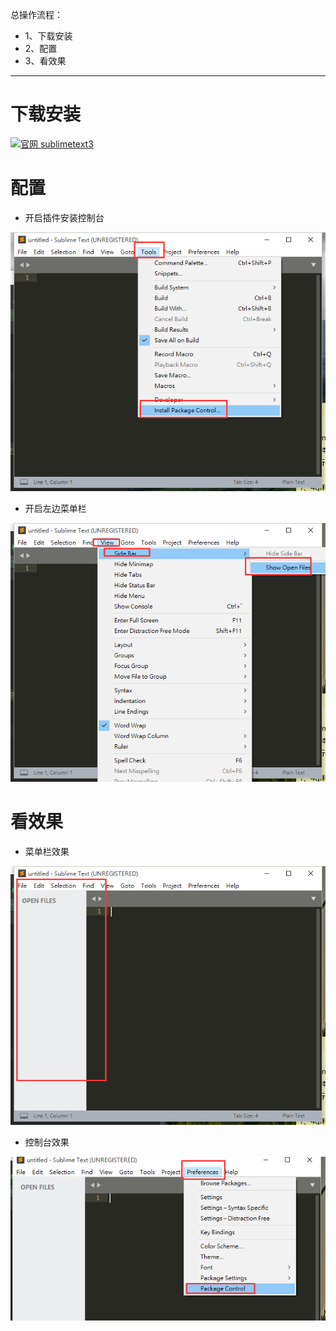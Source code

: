 总操作流程：
- 1、下载安装
- 2、配置
- 3、看效果

***

# 下载安装

[![](https://img.shields.io/badge/官网-sublimetext3-red.svg "官网 sublimetext3")](http://www.sublimetext.com/3)

# 配置

- 开启插件安装控制台

![](image/1-1.png)

-  开启左边菜单栏

![](image/1-2.png)

# 看效果

-  菜单栏效果

![](image/1-3.png)

- 控制台效果

![](image/1-4.png)